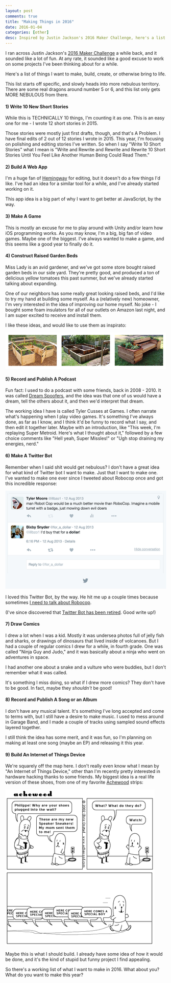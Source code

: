 ```yaml
---
layout: post
comments: true
title: "Making Things in 2016"
date: 2016-01-04
categories: [other]
desc: Inspired by Justin Jackson's 2016 Maker Challenge, here's a list of things I want to make this year.
---
```

I ran across Justin Jackson's [2016 Maker Challenge](http://megamaker.co/challenge/) a while back, and it sounded like a lot of fun. At any rate, it sounded like a good excuse to work on some projects I've been thinking about for a while.

Here's a list of things I want to make, build, create, or otherwise bring to life.

This list starts off specific, and slowly heads into more nebulous territory. There are some real dragons around number 5 or 6, and this list only gets MORE NEBULOUS from there.

#### 1) Write 10 New Short Stories

While this is TECHNICALLY 10 things, I'm counting it as one. This is an easy one for me - I wrote 12 short stories in 2015.

Those stories were mostly just first drafts, though, and that's A Problem. I have final edits of 2 out of 12 stories I wrote in 2015. This year, I'm focusing on polishing and editing stories I've written. So when I say "Write 10 Short Stories" what I mean is "Write and Rewrite and Rewrite and Rewrite 10 Short Stories Until You Feel Like Another Human Being Could Read Them."

#### 2) Build A Web App

I'm a huge fan of [Hemingway](http://www.hemingwayapp.com/) for editing, but it doesn't do a few things I'd like. I've had an idea for a similar tool for a while, and I've already started working on it.

This app idea is a big part of why I want to get better at JavaScript, by the way.

#### 3) Make A Game

This is mostly an excuse for me to play around with Unity and/or learn how iOS programming works. As you may know, I'm a big, big fan of video games. Maybe one of the biggest. I've always wanted to make a game, and this seems like a good year to finally do it.

#### 4) Construct Raised Garden Beds

Miss Lady is an avid gardener, and we've got some store bought raised garden beds in our side yard. They're pretty good, and produced a ton of delicious yellow tomatoes this past summer, but we've already started talking about expanding.

One of our neighbors has some really great looking raised beds, and I'd like to try my hand at building some myself. As a (relatively new) homeowner, I'm very interested in the idea of improving our home myself. No joke - I bought some foam insulators for all of our outlets on Amazon last night, and I am super excited to receive and install them.

I like these ideas, and would like to use them as inspirato:

![Raised Garden Bed Designs](/img/garden_beds.jpg "Raised Garden Bed Designs")

#### 5) Record and Publish A Podcast

Fun fact: I used to do a podcast with some friends, back in 2008 - 2010. It was called [Dream Spoofers](https://itunes.apple.com/us/podcast/dream-spoofers/id300167858?mt=2), and the idea was that one of us would have a dream, tell the others about it, and then we'd interpret that dream.

The working idea I have is called Tyler Cusses at Games. I often narrate what's happening when I play video games. It's something I've always done, as far as I know, and I think it'd be funny to record what I say, and then edit it together later. Maybe with an introduction, like "This week, I'm replaying Super Metroid. Here's what I thought about it," followed by a few choice comments like "Hell yeah, Super Missles!" or "Ugh stop draining my energies, nerd."

#### 6) Make A Twitter Bot

Remember when I said shit would get nebulous? I don't have a great idea for what kind of Twitter bot I want to make. Just that I want to make one. I've wanted to make one ever since I tweeted about Robocop once and got this incredible response:

![I'd Buy That For a Dollar](/img/for_a_dollar.jpg "I'd Buy That For a Dollar")

I loved this Twitter Bot, by the way. He hit me up a couple times because sometimes [I need to talk about Robocop](https://twitter.com/search?q=Robocop%20from%3Aillbzo1&src=typd&lang=en).

(I've since discovered that [Twitter Bot has been retired](http://muffinlabs.com/2014/01/01/requiem-for-a-twitter-bot/). Good write up!)

#### 7) Draw Comics

I drew a lot when I was a kid. Mostly it was undersea photos full of jelly fish and sharks, or drawings of dinosaurs that lived inside of volcanoes. But I had a couple of regular comics I drew for a while, in fourth grade. One was called "Ninja Guy and Judo," and it was basically about a ninja who went on adventures in space.

I had another one about a snake and a vulture who were buddies, but I don't remember what it was called.

It's something I miss doing, so what if I drew more comics? They don't have to be good. In fact, maybe they *shouldn't* be good!

#### 8) Record and Publish A Song or an Album

I don't have any musical talent. It's something I've long accepted and come to terms with, but I still have a desire to make music. I used to mess around in Garage Band, and I made a couple of tracks using sampled sound effects layered together.

I still think the idea has some merit, and it was fun, so I'm planning on making at least one song (maybe an EP) and releasing it this year.

#### 9) Build An Internet of Things Device

We're squarely off the map here. I don't really even know what I mean by "An Internet of Things Device," other than I'm recently pretty interested in hardware hacking thanks to some friends. My biggest idea is a real life version of these shoes, from one of my favorite [Achewood](http://www.achewood.com) strips:

![Here Comes a Special Boy](/img/here_comes_a_special_boy.gif "Here Comes a Special Boy")

Maybe this is what I should build. I already have some idea of how it would be done, and it's the kind of stupid but funny project I find appealing.

So there's a working list of what I want to make in 2016. What about you? What do you want to make this year?

